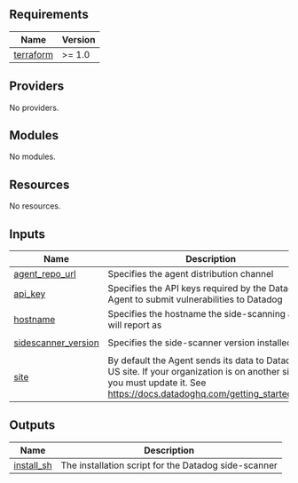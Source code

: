 <!-- BEGIN_TF_DOCS -->
## Requirements

| Name | Version |
|------|---------|
| <a name="requirement_terraform"></a> [terraform](#requirement\_terraform) | >= 1.0 |

## Providers

No providers.

## Modules

No modules.

## Resources

No resources.

## Inputs

| Name | Description | Type | Default | Required |
|------|-------------|------|---------|:--------:|
| <a name="input_agent_repo_url"></a> [agent\_repo\_url](#input\_agent\_repo\_url) | Specifies the agent distribution channel | `string` | `"datad0g.com"` | no |
| <a name="input_api_key"></a> [api\_key](#input\_api\_key) | Specifies the API keys required by the Datadog Agent to submit vulnerabilities to Datadog | `string` | n/a | yes |
| <a name="input_hostname"></a> [hostname](#input\_hostname) | Specifies the hostname the side-scanning agent will report as | `string` | n/a | yes |
| <a name="input_sidescanner_version"></a> [sidescanner\_version](#input\_sidescanner\_version) | Specifies the side-scanner version installed | `string` | `"50.0~rc.5~side~scanner~2023120801-1"` | no |
| <a name="input_site"></a> [site](#input\_site) | By default the Agent sends its data to Datadog US site. If your organization is on another site, you must update it. See https://docs.datadoghq.com/getting_started/site/ | `string` | `"datadoghq.com"` | no |

## Outputs

| Name | Description |
|------|-------------|
| <a name="output_install_sh"></a> [install\_sh](#output\_install\_sh) | The installation script for the Datadog side-scanner |
<!-- END_TF_DOCS -->